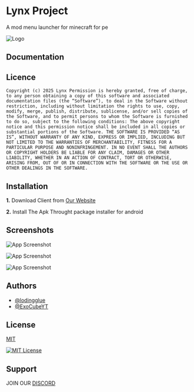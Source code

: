 
# Lynx Project

A mod menu launcher for minecraft for pe 


![Logo](https://i.postimg.cc/9QFR0rwV/20241220-031254.png)


## Documentation




## Licence

``` Copyright (c) 2025 Lynx Permission is hereby granted, free of charge, to any person obtaining a copy of this software and associated documentation files (the “Software”), to deal in the Software without restriction, including without limitation the rights to use, copy, modify, merge, publish, distribute, sublicense, and/or sell copies of the Software, and to permit persons to whom the Software is furnished to do so, subject to the following conditions: The above copyright notice and this permission notice shall be included in all copies or substantial portions of the Software. THE SOFTWARE IS PROVIDED “AS IS”, WITHOUT WARRANTY OF ANY KIND, EXPRESS OR IMPLIED, INCLUDING BUT NOT LIMITED TO THE WARRANTIES OF MERCHANTABILITY, FITNESS FOR A PARTICULAR PURPOSE AND NONINFRINGEMENT. IN NO EVENT SHALL THE AUTHORS OR COPYRIGHT HOLDERS BE LIABLE FOR ANY CLAIM, DAMAGES OR OTHER LIABILITY, WHETHER IN AN ACTION OF CONTRACT, TORT OR OTHERWISE, ARISING FROM, OUT OF OR IN CONNECTION WITH THE SOFTWARE OR THE USE OR OTHER DEALINGS IN THE SOFTWARE.  ```
## Installation

**1.** Download Client from [Our Website](https://prlynx.netlify.app)

**2.** Install The Apk Throught package installer for android

    
## Screenshots

![App Screenshot](https://i.postimg.cc/z3MFpW9m/image.png)

![App Screenshot](https://i.postimg.cc/28vtXS0Q/image.png)

![App Screenshot](https://i.postimg.cc/CKKmYhs6/image.png)


## Authors
- [@lodingglue](https://www.github.com/lodinnglue)
- [@ExoCubeYT](https://www.github.com/ExoCubeYT)


## License

[MIT](https://choosealicense.com/licenses/mit/)

[![MIT License](https://img.shields.io/badge/License-MIT-green.svg)](https://choosealicense.com/licenses/mit/)
## Support

JOIN OUR [DISCORD](https://www.github.com/)


